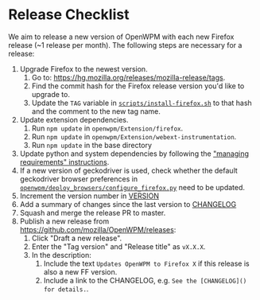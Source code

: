 # Release Checklist

We aim to release a new version of OpenWPM with each new Firefox release (~1 release per month). The following steps are necessary for a release:

1. Upgrade Firefox to the newest version.
    1. Go to: https://hg.mozilla.org/releases/mozilla-release/tags.
    2. Find the commit hash for the Firefox release version you'd like to upgrade to.
    3. Update the `TAG` variable in [`scripts/install-firefox.sh`](../scripts/install-firefox.sh#L12) to that hash and the comment to the new tag name.
2. Update extension dependencies.
    1. Run `npm update` in `openwpm/Extension/firefox`.
    2. Run `npm update` in `openwpm/Extension/webext-instrumentation`.
    3. Run `npm update` in the base directory
3. Update python and system dependencies by following the ["managing requirements" instructions](../CONTRIBUTING.md#managing-requirements).
4. If a new version of geckodriver is used, check whether the default geckodriver browser preferences in [`openwpm/deploy_browsers/configure_firefox.py`](../openwpm/deploy_browsers/configure_firefox.py#L8L65) need to be updated.
5. Increment the version number in [VERSION](../VERSION)
6. Add a summary of changes since the last version to [CHANGELOG](../CHANGELOG.md)
7. Squash and merge the release PR to master.
8. Publish a new release from https://github.com/mozilla/OpenWPM/releases:
    1. Click "Draft a new release".
    2. Enter the "Tag version" and "Release title" as `vX.X.X`.
    3. In the description:
        1. Include the text `Updates OpenWPM to Firefox X` if this release is also a new FF version.
        2. Include a link to the CHANGELOG, e.g. `See the [CHANGELOG]() for details.`.
